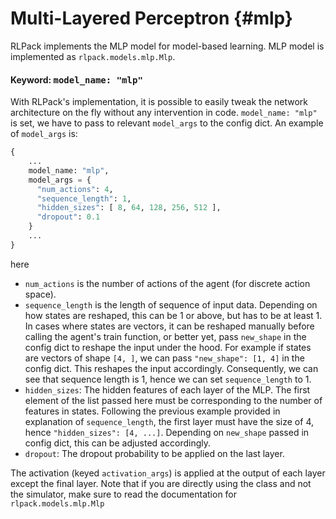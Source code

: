 # Multi-Layered Perceptron {#mlp}

RLPack implements the MLP model for model-based learning. MLP model is implemented as `rlpack.models.mlp.Mlp`.

<h4> Keyword: <kbd> model_name: "mlp" </kbd> </h4>


With RLPack's implementation, it is possible to easily tweak the network architecture on the fly without any 
intervention in code. `model_name: "mlp"` is set, we have to pass to relevant `model_args` to the config dict. 
An example of `model_args` is: 
```python
{
    ...
    model_name: "mlp",
    model_args = {
      "num_actions": 4,
      "sequence_length": 1,
      "hidden_sizes": [ 8, 64, 128, 256, 512 ],
      "dropout": 0.1
    }
    ...
}
```
here 
- `num_actions` is the number of actions of the agent (for discrete action space).
- `sequence_length` is the length of sequence of input data. Depending on how states are reshaped, this can be 1 or 
above, but has to be at least 1. In cases where states are vectors, it can be reshaped manually before calling the 
agent's train function, or better yet, pass `new_shape` in the config dict to reshape the input under the hood. For 
example if states are vectors of shape `[4, ]`, we can pass `"new_shape": [1, 4]` in the config dict. This reshapes 
the input accordingly. Consequently, we can see that sequence length is 1, hence we can set `sequence_length` to 1.
- `hidden_sizes`: The hidden features of each layer of the MLP. The first element of the list passed here must be 
corresponding to the number of features in states. Following the previous example provided in explanation of 
`sequence_length`, the first layer must have the size of 4, hence `"hidden_sizes": [4, ...]`. Depending on `new_shape` 
passed in config dict, this can be adjusted accordingly.
- `dropout`: The dropout probability to be applied on the last layer. 

The activation (keyed `activation_args`) is applied at the output of each layer except the final layer.
Note that if you are directly using the class and not the simulator, make sure to read the documentation for
`rlpack.models.mlp.Mlp`